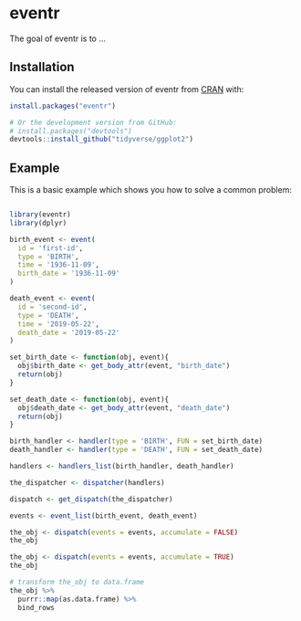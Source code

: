 
# eventr

<!-- badges: start -->
<!-- badges: end -->

The goal of eventr is to ...

## Installation

You can install the released version of eventr from [CRAN](https://CRAN.R-project.org) with:

``` r
install.packages("eventr")

# Or the development version from GitHub:
# install.packages("devtools")
devtools::install_github("tidyverse/ggplot2")
```

## Example

This is a basic example which shows you how to solve a common problem:

``` r

library(eventr)
library(dplyr)

birth_event <- event(
  id = 'first-id',
  type = 'BIRTH',
  time = '1936-11-09',
  birth_date = '1936-11-09'
)

death_event <- event(
  id = 'second-id',
  type = 'DEATH',
  time = '2019-05-22',
  death_date = '2019-05-22'
)

set_birth_date <- function(obj, event){
  obj$birth_date <- get_body_attr(event, "birth_date")
  return(obj)
}

set_death_date <- function(obj, event){
  obj$death_date <- get_body_attr(event, "death_date")
  return(obj)
}

birth_handler <- handler(type = 'BIRTH', FUN = set_birth_date)
death_handler <- handler(type = 'DEATH', FUN = set_death_date)

handlers <- handlers_list(birth_handler, death_handler)

the_dispatcher <- dispatcher(handlers)

dispatch <- get_dispatch(the_dispatcher)

events <- event_list(birth_event, death_event)

the_obj <- dispatch(events = events, accumulate = FALSE)
the_obj

the_obj <- dispatch(events = events, accumulate = TRUE)
the_obj

# transform the_obj to data.frame
the_obj %>%
  purrr::map(as.data.frame) %>%
  bind_rows
  
```

